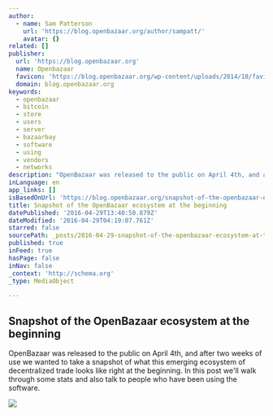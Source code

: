 ```yaml
---
author:
  - name: Sam Patterson
    url: 'https://blog.openbazaar.org/author/sampatt/'
    avatar: {}
related: []
publisher:
  url: 'https://blog.openbazaar.org'
  name: Openbazaar
  favicon: 'https://blog.openbazaar.org/wp-content/uploads/2014/10/favicon.png'
  domain: blog.openbazaar.org
keywords:
  - openbazaar
  - bitcoin
  - store
  - users
  - server
  - bazaarbay
  - software
  - using
  - vendors
  - networks
description: "OpenBazaar was released to the public on April 4th, and after two weeks of use we wanted to take a snapshot of what this emerging ecosystem of decentralized trade looks like right at the beginning. In this post we'll walk through some stats and also talk to people who have been using the software."
inLanguage: en
app_links: []
isBasedOnUrl: 'https://blog.openbazaar.org/snapshot-of-the-openbazaar-ecosystem-at-the-beginning/'
title: Snapshot of the OpenBazaar ecosystem at the beginning
datePublished: '2016-04-29T13:40:50.879Z'
dateModified: '2016-04-29T04:19:07.761Z'
starred: false
sourcePath: _posts/2016-04-29-snapshot-of-the-openbazaar-ecosystem-at-the-beginning.md
published: true
inFeed: true
hasPage: false
inNav: false
_context: 'http://schema.org'
_type: MediaObject

---
```

<article style=""><h1>Snapshot of the OpenBazaar ecosystem at the beginning</h1><p>OpenBazaar was released to the public on April 4th, and after two weeks of use we wanted to take a snapshot of what this emerging ecosystem of decentralized trade looks like right at the beginning. In this post we'll walk through some stats and also talk to people who have been using the software.</p><img src="https://blog.openbazaar.org/wp-content/uploads/2016/04/Screenshot-from-2016-04-18-11-34-34-1024x499.png" /></article>